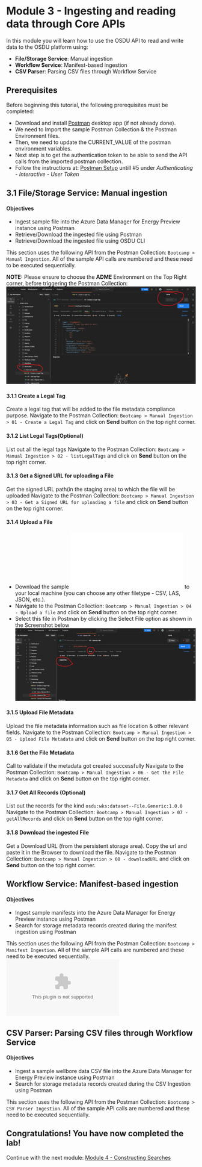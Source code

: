 # Module 3 - Ingesting and reading data through Core APIs

In this module you will learn how to use the OSDU API to read and write data to the OSDU platform using:
- **File/Storage Service**: Manual ingestion
- **Workflow Service**: Manifest-based ingestion
- **CSV Parser**: Parsing CSV files through Workflow Service

## Prerequisites
Before beginning this tutorial, the following prerequisites must be completed:
- Download and install [Postman](https://www.postman.com/) desktop app (if not already done).
- We need to Import the sample Postman Collection & the Postman Environment files. 
- Then, we need to update the CURRENT_VALUE of the postman environment variables.
- Next step is to get the authentication token to be able to send the API calls from the imported postman collection.
- Follow the instructions at: [Postman Setup](../../Tools/Postman%20Collection/readme.md) untill #5 under *Authenticating* - *Interactive* - *User Token*


## 3.1 File/Storage Service: Manual ingestion
#### Objectives
- Ingest sample file into the Azure Data Manager for Energy Preview instance using Postman
- Retrieve/Download the ingested file using Postman
- Retrieve/Download the ingested file using OSDU CLI

This section uses the following API from the Postman Collection: `Bootcamp > Manual Ingestion`. All of the sample API calls are numbered and these need to be executed sequentially.

**NOTE:** Please ensure to choose the **ADME** Environment on the Top Right corner, before triggering the Postman Collection:
![screenshot of Postman env selection](./img/selectenvpostman.png)

#### 3.1.1 Create a Legal Tag
Create a legal tag that will be added to the file metadata compliance purpose.
Navigate to the Postman Collection: `Bootcamp > Manual Ingestion > 01 - Create a Legal Tag` and click on **Send** button on the top right corner.

#### 3.1.2 List Legal Tags(Optional)
List out all the legal tags
Navigate to the Postman Collection: `Bootcamp > Manual Ingestion > 02 - listLegalTags` and click on **Send** button on the top right corner.


#### 3.1.3 Get a Signed URL for uploading a File
Get the signed URL path(in the staging area) to which the file will be uploaded
Navigate to the Postman Collection: `Bootcamp > Manual Ingestion > 03 - Get a Signed URL for uploading a file` and click on **Send** button on the top right corner.


#### 3.1.4 Upload a File
- Download the sample ![Sample file](./files/Guide%20to%20Data%20Governance.pdf?raw=1) to your local machine (you can choose any other filetype - CSV, LAS, JSON, etc.). 
- Navigate to the Postman Collection: `Bootcamp > Manual Ingestion > 04 - Upload a file` and click on **Send** button on the top right corner.
- Select this file in Postman by clicking the Select File option as shown in the Screenshot below
![screenshot of file selection](./img/fileupload.png)


#### 3.1.5 Upload File Metadata
Upload the file metadata information such as file location & other relevant fields.
Navigate to the Postman Collection: `Bootcamp > Manual Ingestion > 05 - Upload File Metadata` and click on **Send** button on the top right corner.


#### 3.1.6 Get the File Metadata
Call to validate if the metadata got created successfully
Navigate to the Postman Collection: `Bootcamp > Manual Ingestion > 06 - Get the File Metadata` and click on **Send** button on the top right corner.


#### 3.1.7 Get All Records (Optional)
List out the records for the kind `osdu:wks:dataset--File.Generic:1.0.0`
Navigate to the Postman Collection: `Bootcamp > Manual Ingestion > 07 - getAllRecords` and click on **Send** button on the top right corner.


#### 3.1.8 Download the ingested File
Get a Download URL (from the persistent storage area). Copy the url and paste it in the Browser to download the file.
Navigate to the Postman Collection: `Bootcamp > Manual Ingestion > 08 - downloadURL` and click on **Send** button on the top right corner.



## Workflow Service: Manifest-based ingestion
#### Objectives
- Ingest sample manifests into the Azure Data Manager for Energy Preview instance using Postman
- Search for storage metadata records created during the manifest ingestion using Postman

This section uses the following API from the Postman Collection: `Bootcamp > Manifest Ingestion`. All of the sample API calls are numbered and these need to be executed sequentially.
![sample file](./files/wellbore.csv)

## CSV Parser: Parsing CSV files through Workflow Service
#### Objectives
- Ingest a sample wellbore data CSV file into the Azure Data Manager for Energy Preview instance using Postman
- Search for storage metadata records created during the CSV Ingestion using Postman


This section uses the following API from the Postman Collection: `Bootcamp > CSV Parser Ingestion`. All of the sample API calls are numbered and these need to be executed sequentially.



## Congratulations! You have now completed the lab!
Continue with the next module: [Module 4 - Constructing Searches](../Module%204%20-%20Constructing%20Searches/readme.md)